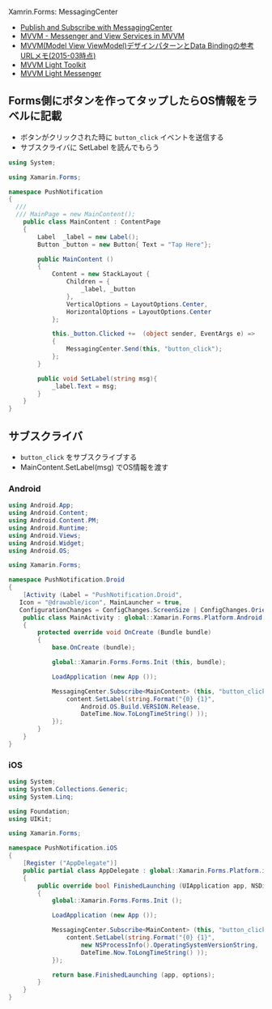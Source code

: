 Xamrin.Forms: MessagingCenter

- [Publish and Subscribe with MessagingCenter](https://developer.xamarin.com/guides/xamarin-forms/messaging-center/)
- [MVVM - Messenger and View Services in MVVM](https://msdn.microsoft.com/ja-jp/magazine/jj694937.aspx)
- [MVVM(Model View ViewModel)デザインパターンとData Bindingの参考URLメモ(2015-03時点)](http://hblog.glamenv-septzen.info/entry/2015/03/29/232520)
- [MVVM Light Toolkit](http://www.mvvmlight.net/)
- [MVVM Light Messenger](http://wpfapptutorial.com/mvvm-light-messenger) 

## Forms側にボタンを作ってタップしたらOS情報をラベルに記載

- ボタンがクリックされた時に `button_click` イベントを送信する
- サブスクライバに SetLabel を読んでもらう

~~~csharp
using System;

using Xamarin.Forms;

namespace PushNotification
{
  ///
  /// MainPage = new MainContent();
	public class MainContent : ContentPage
	{
		Label  _label = new Label();
		Button _button = new Button{ Text = "Tap Here"};

		public MainContent ()
		{
			Content = new StackLayout {
				Children = {
					_label, _button
				},        
				VerticalOptions = LayoutOptions.Center,
				HorizontalOptions = LayoutOptions.Center					
			};

			this._button.Clicked +=  (object sender, EventArgs e) =>
			{
				MessagingCenter.Send(this, "button_click");
			};
		}

		public void SetLabel(string msg){
			_label.Text = msg;
		}
	}
}
~~~

## サブスクライバ

- `button_click` をサブスクライブする
- MainContent.SetLabel(msg) でOS情報を渡す

### Android

~~~csharp
using Android.App;
using Android.Content;
using Android.Content.PM;
using Android.Runtime;
using Android.Views;
using Android.Widget;
using Android.OS;

using Xamarin.Forms;

namespace PushNotification.Droid
{
	[Activity (Label = "PushNotification.Droid",
   Icon = "@drawable/icon", MainLauncher = true,
   ConfigurationChanges = ConfigChanges.ScreenSize | ConfigChanges.Orientation)]
	public class MainActivity : global::Xamarin.Forms.Platform.Android.FormsApplicationActivity
	{
		protected override void OnCreate (Bundle bundle)
		{
			base.OnCreate (bundle);

			global::Xamarin.Forms.Forms.Init (this, bundle);

			LoadApplication (new App ());

			MessagingCenter.Subscribe<MainContent> (this, "button_click", (content) => {
				content.SetLabel(string.Format("{0} {1}",
					Android.OS.Build.VERSION.Release,
					DateTime.Now.ToLongTimeString() ));
			});
		}
	}
}
~~~

### iOS

~~~csharp
using System;
using System.Collections.Generic;
using System.Linq;

using Foundation;
using UIKit;

using Xamarin.Forms;

namespace PushNotification.iOS
{
	[Register ("AppDelegate")]
	public partial class AppDelegate : global::Xamarin.Forms.Platform.iOS.FormsApplicationDelegate
	{
		public override bool FinishedLaunching (UIApplication app, NSDictionary options)
		{
			global::Xamarin.Forms.Forms.Init ();

			LoadApplication (new App ());

			MessagingCenter.Subscribe<MainContent> (this, "button_click", (content) => {
				content.SetLabel(string.Format("{0} {1}",
					new NSProcessInfo().OperatingSystemVersionString,
					DateTime.Now.ToLongTimeString() ));
			});

			return base.FinishedLaunching (app, options);
		}
	}
}
~~~

